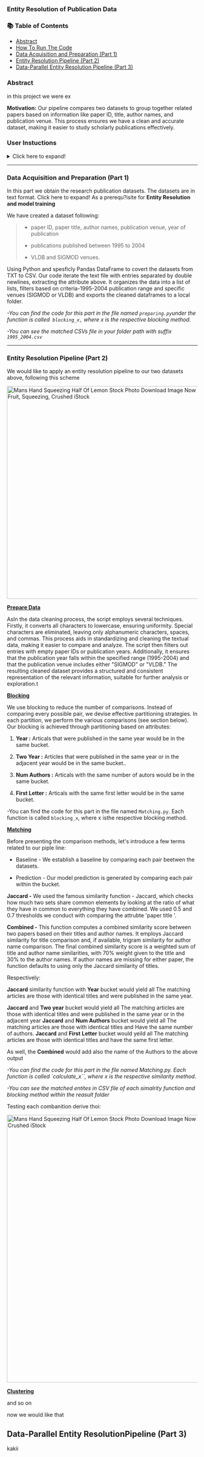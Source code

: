### Entity Resolution of Publication Data

### :books: Table of Contents

* [Abstract](#Abstract)
* [How To Run The Code](#User-Instuctions)
* [Data Acquisition and Preparation (Part 1)](#data-acquisition-and-preparation-part-1)
* [Entity Resolution Pipeline (Part 2)](#entity-resolution-pipeline-part-2)
* [Data-Parallel Entity Resolution Pipeline (Part 3)](#data-parallel-entity-resolution-pipeline-part-3)

### Abstract

in this project we were ex

**Motivation:** Our pipeline compares two datasets to group together related papers based on information like paper ID, title, author names, and publication venue. This process ensures we have a clean and accurate dataset, making it easier to study scholarly publications effectively.

### User Instuctions

<details>
<summary>
Click here to expand!
</summary>

</summary>

### Installation

```shell
cd path-to-this-project
pip install -e .
```

### Sample to Run Exercise

[part1/2](./sample.py)

```python
from LocalERP import part1, part2
part1() # cleaned data stored in "data"
part2() # results of all methods stored in "method_results.csv"
```

for part3

```shell
python -u PySpark/DPREP.py
python -u PySpark/DPvsLocal.py
```

### Quick Introduction

- part1 : `LocalERP.preparing.prepare_data("path_to_txt_file")`
- part2 :
  - Blocking: `LocalERP.blocking(df1,df2,blocking_method)`
    - Parameters:
      - df1,df2 (pandas.DataFrame) : input databases
      - blocking_method(str) : {"Year", "TwoYear", "numAuthors", "FirstLetter"}
  - Matching: `LocalERP.matching(blocking_df,similarity_threshold, matching_method)`
    - Parameters:
      - blocking_df(pandas.DataFrame)
      - similarity_threshold (float from 0.0 to 1.0)
      - matching_method (String) : {"Jaccard", "Combined"}
  - Clustering: `LocalERP.run_clustering(matched_entities, df1, df2, clustering_method)`
    - Parameters:
      - matched_entities(pandas.DataFrame)
      - df1,df2 (pandas.DataFrame) : input databases
      - clustering_method (String) :{'basic'}
  - ER_pipline : `LocalERP.ER_pipline(df1,df2,ERconfiguration)`
    - Parameters:
      - df1,df2 (pandas.DataFrame) : input databases
      - ERconfiguration : sample`{ "matching_method": "Jaccard", "blocking_method": "Year","clustering_method":"basic", "threshold": 0.7, "output_filename": "results/clustering_results.csv",}`
- part 3 :

## Added by Nevo:

# Entity Resolution Pipelining

---

## Quick Project Overview

The project involves implementing an Entity Resolution Pipelining on citation networks from ACM and DBLP datasets.

### Data Source

The project starts with two large dataset text files you need to download:

- [DBLP-Citation-network V8]
- [ACM-Citation-network V8]

(Can be found here - https://www.aminer.org/citation)

Below is the structure of the project:

- ? **project**
  - ? **LocalERP**: Contains Python scripts for the entity resolution pipeline.
    - ? `__init__.py`
    - ? `clustering.py`
    - ? `main.py`
    - ? `matching.py`
    - ? `preparing.py`
    - ? `testMatching.py`
    - ? `utils.py`
  - ? **PySpark**: Utilizes Apache Spark for comparison.
    - ? `DPREP.py`
  - ? **data**: Stores datasets and instruction files.
    - ? `DIA_2023_Exercise.pdf`
    - ? `citation-acm-v8_1995_2004.csv`
    - ? `dblp_1995_2004.csv`
    - ? `test.txt`
    - ? `test_1995_2004.csv`
  - ? `.gitignore`
  - ? `requirements.txt`
  - ? `setup.txt`
  - ? `README.md`

## LocalERP Folder

The LocalERP folder contains scripts for the entity resolution pipeline with specific configurations:

- **Preparing Data**: Run `preparing.prepare_data("path_to_txt_file")` for both text files. This will clean and extract the relevant data (1995-2004 citations by "SIGMOD" or "VLDB" venues). The resulting csv files will show in `data` folder.
- **Running Pipeline**: Execute `main.py` with ER configurations.
- **Configuration Options**:
  - `blocking_method`(String): Methods to reduce execution time {"Year", "TwoYear", "numAuthors", "FirstLetter"}.
  - `matching_method`(String): Algorithms for entity matching {"Jaccard", "Combined"}.
  - `clustering_method`(String): Altogirthm for clustering {"basic"}.
  - `threshold`(float): A value between 0.0-1.0 for the matching similarity threshold.
  - `output_filename`(String): path and file name of results to be saved.

**Selected Configuration**:

ERconfiguration: 

```
{"matching_method": "Combined",
 "blocking_method": "FirstLetter",
 "clustering_method":"basic", 
 "threshold": 0.5, 
 "output_filename": "results/clustering_results.csv"}
```

**Results**:

- The steps above will produce the results. They are saved according to your `output_filename` configuration. In our ERconfiguration shown above, it will be saved as `clustering_results.csv` within the `results` folder.

## PySpark Folder

The PySpark folder contains `DPREP.py` to compare our ER results with the Apache Spark framework.

## Data Folder

The data folder includes the prepared and cleaned datasets and additional samples:

- `citation-acm-v8_1995_2004.csv`: ACM citation network dataset.
- `dblp_1995_2004.csv`: DBLP citation network dataset.
- `DIA_2023_Exercise.pdf`: Project instruction file.

**Note**: Check `requirements.txt` for compatibility before running the code.

</details>

</detailes>

---

### Data Acquisition and Preparation (Part 1)

In this part we obtain the research publication datasets. The datasets are in text format. Click here to expand!
As a prerequ?isite for **Entity Resolution and model training**

We have created a dataset following:

> - paper ID, paper title, author names, publication venue, year of publication
> 
> - publications published between 1995 to 2004
> 
> - VLDB and SIGMOD venues.

Using Python and spesficly Pandas DataFrame to covert the datasets from TXT to CSV. Our code iterate the text file with entries separated by double newlines, extracting the attribute above.
It organizes the data into a list of lists, filters based on criteria-1995-2004 publication range and specific venues (SIGMOD or VLDB) and exports the cleaned dataframes to a local folder.

*-You can find the code for this part in the file named `preparing.py`under the function is called` blocking_x,` where x is the respective blocking method.*

*-You can see the matched CSVs file in your folder path with suffix `1995_2004.csv`*

---

### Entity Resolution Pipeline (Part 2)

We would like to apply an entity resolution pipeline to our two datasets above, following this scheme

<img title="" src="https://i.ibb.co/bNBH9Xc/Screenshot-2024-01-29-at-15-15-09.png" alt="Mans Hand Squeezing Half Of Lemon Stock Photo  Download Image Now  Lemon   Fruit, Squeezing, Crushed  iStock" width="560" data-align="left">

**<u>Prepare Data</u>**

AsIn the data cleaning process, the script employs several techniques. Firstly, it converts all characters to lowercase, ensuring uniformity. Special characters are eliminated, leaving only alphanumeric characters, spaces, and commas. This process aids in standardizing and cleaning the textual data, making it easier to compare and analyze. The script then filters out entries with empty paper IDs or publication years. Additionally, it ensures that the publication year falls within the specified range (1995-2004) and that the publication venue includes either "SIGMOD" or "VLDB." The resulting cleaned dataset provides a structured and consistent representation of the relevant information, suitable for further analysis or exploration.t

**<u>Blocking</u>**

We use blocking to reduce the number of comparisons. Instead of comparing every possible pair, we devise effective partitioning strategies. In each partition, we perform the various comparisons (see section below). Our blocking is achieved through partitioning based on attributes:

1. **Year :** Articals that were published in the same year would be in the same bucket.

2. **Two Year :** Articles that were published in the same year or in the adjacent year would be in the same bucket..

3. **Num Authors :** Articals with the same number of autors would be in the same bucket.

4. **First Letter :** Articals with the same first letter would be in the same bucket.

-You can find the code for this part in the file named `Matching.py`. Each function is called  `blocking_x`, where x isthe respective blocking method.

**<u>Matching</u>**

Before presenting the comparison methods, let's introduce a few terms related to our piple line:

- Baseline - We establish a baseline by comparing each pair beetwen the datasets.

- Prediction - Our model prediction is generated by comparing each pair within the bucket.

**Jaccard -** We used the famous similarity function - Jaccard, which checks how much two sets share common elements by looking at the ratio of what they have in common to everything they have combined. We used 0.5 and 0.7 thresholds
we conduct with comparing the attrubte 'paper title '.

**Combined -** This function computes a combined similarity score between two papers based on their titles and author names. It employs Jaccard similarity for title comparison and, if available, trigram similarity for author name comparison. The final combined similarity score is a weighted sum of title and author name similarities, with 70% weight given to the title and 30% to the author names. If author names are missing for either paper, the function defaults to using only the Jaccard similarity of titles.

Respectively:

**Jaccard** similarity function with **Year** bucket would yield all The matching articles are those with identical titles and were published in the same year. 

**Jaccard** and **Two year** bucket would yield all The matching articles are those with identical titles and were published in the same year or in the adjacent year
 **Jaccard** and **Num Authors** bucket would yield all The matching articles are those with identical titles and Have the same number of authors.
 **Jaccard** and **First** **Letter** bucket would yeild all The matching articles are those with identical titles and have the same first letter.

As well, the **Combined** would add also the name of the Authors to the above output

*-You can find the code for this part in the file named Matching.py.
Each function is called `calculate_x``, where x is the respective similarity method.*

*-You can see the matched entites in CSV file of each simalrity function and blocking method within the reasult folder*

Testing each combanition derive thoi:

<img title="" src="https://i.ibb.co/yd5DPGq/Screenshot-2024-01-29-at-15-09-24.png" alt="Mans Hand Squeezing Half Of Lemon Stock Photo  Download Image Now  Lemon   Fruit, Squeezing, Crushed  iStock" width="705">

**<u>Clustering</u>**

and so on

now we would like that

## Data-Parallel Entity ResolutionPipeline (Part 3)

kakii
